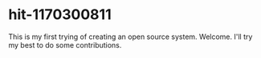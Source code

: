 # hit-1170300811
This is my first trying of creating an open source system. Welcome. I'll try my best to do some contributions.
